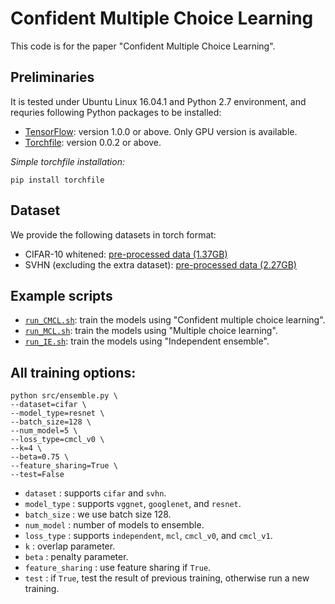 # Confident Multiple Choice Learning

This code is for the paper "Confident Multiple Choice Learning".

## Preliminaries

It is tested under Ubuntu Linux 16.04.1 and Python 2.7 environment, and requries following Python packages to be installed:

* [TensorFlow](https://github.com/tensorflow/tensorflow): version 1.0.0 or above. Only GPU version is available.
* [Torchfile](https://github.com/bshillingford/python-torchfile): version 0.0.2 or above.

*Simple torchfile installation:*

    pip install torchfile

## Dataset 

We provide the following datasets in torch format:

* CIFAR-10 whitened: [pre-processed data (1.37GB)](https://www.dropbox.com/s/l5wuml42r7opo4h/cifar10_whitened.t7?dl=0)
* SVHN (excluding the extra dataset): [pre-processed data (2.27GB)](https://www.dropbox.com/s/jibp9hiv5gj47v3/svhn_preprocessed.t7?dl=0)

## Example scripts

* [`run_CMCL.sh`](run_CMCL.sh): train the models using "Confident multiple choice learning".
* [`run_MCL.sh`](run_MCL.sh): train the models using "Multiple choice learning".
* [`run_IE.sh`](run_IE.sh): train the models using "Independent ensemble".

## All training options:

    python src/ensemble.py \
    --dataset=cifar \
    --model_type=resnet \
    --batch_size=128 \
    --num_model=5 \
    --loss_type=cmcl_v0 \
    --k=4 \
    --beta=0.75 \
    --feature_sharing=True \
    --test=False

* `dataset`         : supports `cifar` and `svhn`.
* `model_type`      : supports `vggnet`, `googlenet`, and `resnet`.
* `batch_size`      : we use batch size 128.
* `num_model`       : number of models to ensemble.
* `loss_type`       : supports `independent`, `mcl`, `cmcl_v0`, and `cmcl_v1`.
* `k`               : overlap parameter.
* `beta`            : penalty parameter.
* `feature_sharing` : use feature sharing if `True`.
* `test`            : if `True`, test the result of previous training, otherwise run a new training.
